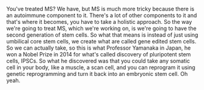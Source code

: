  You've treated MS? We have, but MS is much more tricky because there is an autoimmune component to it. There's a lot of other components to it and that's where it becomes, you have to take a holistic approach. So the way we're going to treat MS, which we're working on, is we're going to have the second generation of stem cells. So what that means is instead of just using umbilical core stem cells, we create what are called gene edited stem cells. So we can actually take, so this is what Professor Yamanaka in Japan, he won a Nobel Prize in 2014 for what's called discovery of pluripotent stem cells, IPSCs. So what he discovered was that you could take any somatic cell in your body, like a muscle, a scan cell, and you can reprogram it using genetic reprogramming and turn it back into an embryonic stem cell. Oh yeah.